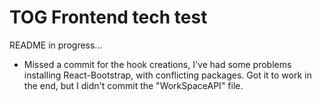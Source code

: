 # TOG Frontend tech test

README in progress...

- Missed a commit for the hook creations, I've had some problems installing React-Bootstrap, with conflicting packages. Got it to work in the end, but I didn't commit the "WorkSpaceAPI" file.

